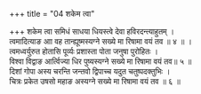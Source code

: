 +++
title = "04 शकेम त्वा"

+++
शकेम त्वा समिधं साधया धियस्त्वे देवा हविरदन्त्याहुतम् ।  
त्वमादित्याङ आा वह तान्ह्यूष्मस्यग्ने सख्ये मा रिषामा वयं तव ॥ ४ ॥ ।  
त्वमध्वर्युरुत होतासि पूर्व्यः प्रशास्ता पोता जनुषा पुरोहितः ।  
विश्वा विद्वाङ आर्त्विज्या धिर पुष्यस्यग्ने सख्ये मा रिषामा वयं तव॥ ५ ॥  
दिशां गोपा अस्य चरन्ति जन्तवो द्विपाच्च यदुत चतुष्पदक्तुभिः ।  
चित्रः प्रकेत उषसो महाङ अस्यग्ने सख्ये मा रिषामा वयं तव ॥ ६ ॥